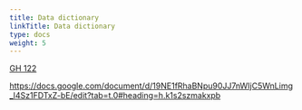 ```yaml
---
title: Data dictionary
linkTitle: Data dictionary
type: docs
weight: 5 
---
```


[GH 122](https://github.com/ReproNim/repronim.org/issues/122)

https://docs.google.com/document/d/19NE1fRhaBNpu90JJ7nWIjC5WnLimg_l4Sz1FDTxZ-bE/edit?tab=t.0#heading=h.k1s2szmakxpb
